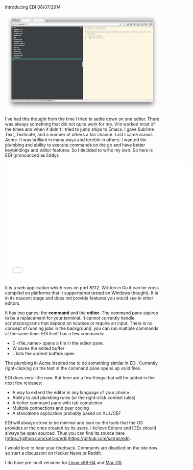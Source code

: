 Introducing EDI
06/07/2014

![Screenshot EDI](/images/others/edi.png "Introducing EDI")

I've had this thought from the time I tried to settle down on one editor. There was always something that did not quite work for me. Vim worked most of the times and when it didn't I tried to jump ships to Emacs. I gave Sublime Text, Textmate, and a number of others a fair chance. Last I came across Acme. It was brilliant in many ways and terrible in others. I wanted the plumbing and ability to execute commands on the go and have better keybindings and editor features. So I decided to write my own. So here is EDI (pronounced as Eddy).

<iframe width="600" height="384" src="//www.youtube.com/embed/bDlXj4hW0JI" frameborder="0" allowfullscreen></iframe>

It is a web application which runs on port 8312. Written in Go it can be cross compiled on platforms that it supports(not tested on Windows thought). It is in its nascent stage and does not provide features you would see in other editors. 

It has two panes: the **command** and the **editor**. The command pane aspires to be a replacement for your terminal. It cannot currently handle scripts/programs that depend on ncurses or require an input. There is no concept of running jobs in the background, you can run multiple commands at the same time. EDI itself has a few commands: 

- E <file_name> opens a file in the editor pane.
- W saves the edited buffer
- L lists the current buffers open

The plumbing in Acme inspired me to do something similar in EDI. Currently right-clicking on the text in the command pane opens up valid files.


EDI does very little now. But here are a few things that will be added in the next few releases:

- A way to extend the editor in any language of your choice
- Ability to add plumbing rules (or the right-click context rules)
- A better command pane with tab completion
- Multiple connections and peer coding
- A standalone application probably based on XUL/CEF

EDI will always strive to be minimal and lean on the tools that the OS provides or the ones created by its users. I believe Editors and IDEs should always be open sourced. Thus you can find its source here [https://github.com/satran/edi](https://github.com/satran/edi).

I would love to hear your feedback. Comments are disabled on the site now so start a discussion on Hacker News or Reddit.

I do have pre-built versions for [Linux x86-64](/data/edi-linux-64) and [Mac OS](/data/edi-mac).
